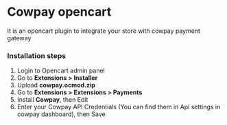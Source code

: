 # Cowpay opencart
It is an opencart plugin to integrate your store with cowpay payment gateway

### Installation steps
1. Login to Opencart admin panel
2. Go to **Extensions > Installer**
3. Upload **cowpay.ocmod.zip**
4. Go to **Extensions > Extensions > Payments**
5. Install **Cowpay**, then Edit
6. Enter your Cowpay API Credentials (You can find them in Api settings in cowpay dashboard), then Save
